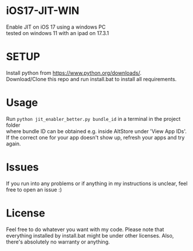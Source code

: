 # iOS17-JIT-WIN
Enable JIT on iOS 17 using a windows PC  
tested on windows 11 with an ipad on 17.3.1
# SETUP
Install python from https://www.python.org/downloads/.  
Download/Clone this repo and run install.bat to install all requirements.
# Usage
Run `python jit_enabler_better.py bundle_id` in a terminal in the project folder  
where bundle ID can be obtained e.g. inside AltStore under 'View App IDs'. If the correct one for your app doesn't show up, refresh your apps and try again.

# Issues
If you run into any problems or if anything in my instructions is unclear, feel free to open an issue :)

# License
Feel free to do whatever you want with my code. Please note that everything installed by install.bat might be under other licenses. Also, there's absolutely no warranty or anything.
